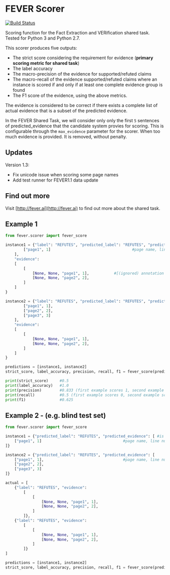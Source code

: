 # FEVER Scorer

[![Build Status](https://travis-ci.org/sheffieldnlp/fever-scorer.svg?branch=master)](https://travis-ci.org/sheffieldnlp/fever-scorer)

Scoring function for the Fact Extraction and VERification shared task. Tested for Python 3 and Python 2.7.

This scorer produces five outputs: 
 * The strict score considering the requirement for evidence (**primary scoring metric for shared task**)
 * The label accuracy
 * The macro-precision of the evidence for supported/refuted claims
 * The macro-recall of the evidence supported/refuted claims where an instance is scored if and only if at least one complete evidence group is found
 * The F1 score of the evidence, using the above metrics.
 
The evidence is considered to be correct if there exists a complete list of actual evidence that is a subset of the predicted evidence.

In the FEVER Shared Task, we will consider only only the first `5` sentences of predicted_evidence that the candidate system provies for scoring. This is configurable through the `max_evidence` parameter for the scorer. When too much evidence is provided. It is removed, without penalty.

## Updates
Version 1.3:
* Fix unicode issue when scoring some page names
* Add test runner for FEVER1.1 data update

## Find out more

Visit [http://fever.ai](http://fever.ai) to find out more about the shared task.

## Example 1
```python
from fever.scorer import fever_score

instance1 = {"label": "REFUTES", "predicted_label": "REFUTES", "predicted_evidence": [ #is not strictly correct - missing (page2,2)
        ["page1", 1]                                    #page name, line number
    ], 
    "evidence":
    [
        [
            [None, None, "page1", 1],           #[(ignored) annotation job, (ignored) internal id, page name, line number]
            [None, None, "page2", 2],
        ]
    ]
}

instance2 = {"label": "REFUTES", "predicted_label": "REFUTES", "predicted_evidence": [
        ["page1", 1],                                   
        ["page2", 2],
        ["page3", 3]                                    
    ], 
    "evidence":
    [
        [
            [None, None, "page1", 1],   
            [None, None, "page2", 2],
        ]
    ]
}

predictions = [instance1, instance2]
strict_score, label_accuracy, precision, recall, f1 = fever_score(predictions)

print(strict_score)     #0.5
print(label_accuracy)   #1.0
print(precision)        #0.833 (first example scores 1, second example scores 2/3)
print(recall)           #0.5 (first example scores 0, second example scores 1)
print(f1)               #0.625 
```



## Example 2 - (e.g. blind test set)
```python
from fever.scorer import fever_score

instance1 = {"predicted_label": "REFUTES", "predicted_evidence": [ #is not strictly correct - missing (page2,2)
    ["page1", 1]                                    #page name, line number
]}

instance2 = {"predicted_label": "REFUTES", "predicted_evidence": [
    ["page1", 1],                                   #page name, line number
    ["page2", 2],
    ["page3", 3]
]}

actual = [
    {"label": "REFUTES", "evidence":
        [
            [
                [None, None, "page1", 1],
                [None, None, "page2", 2],
            ]
        ]},
    {"label": "REFUTES", "evidence":
        [
            [
                [None, None, "page1", 1],
                [None, None, "page2", 2],
            ]
        ]}
]

predictions = [instance1, instance2]
strict_score, label_accuracy, precision, recall, f1 = fever_score(predictions,actual)

```
